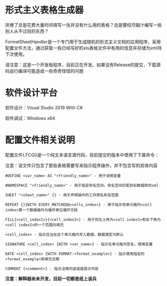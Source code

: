# 形式主义表格生成器
厌倦了总是花费大量时间填写一张并没有什么用的表格？总是要绞尽脑汁编写一些别人从不过目的东西？  

FormatSheetHandler是一个专门用于生成随机的形式主义文档的应用程序，采用配置文件方法，通过获取一些已经写好的xls表格文件中有用的信息并存储为xml待下次使用。  

请注意：这是一个开发板程序，目前正在开发。如果没有Release的提交，下载源码自行编译可能造成一些奇奇怪怪的问题  

软件设计平台
===================
软件设计：Visual Studio 2019 With C#  

软件调试：Windows x64  

配置文件相关说明
===================
配置文件(.FCGI)是一个纯文本语言源代码，目前提交的版本中使用了下属命令：

注意：该文件只包含了那些表格需要写来指示程序操作，并不包含写的具体内容


    #DEFINE <var_name> AS "<friendly_name>" - 用于说明变量   
    
    #NAMESPACE "<friendly_name>" - 用于指定命名空间，命名空间匹配目标数据库的xml   
    
    SHEET "<sheet_name>" {} - 用于声明操作的工作表名称及范围  
    
    REPEAT {}{WITH EVERY_MATCHED@<cells_index>} - 用于指示将单元格列<cell index>第一个数据格作为循环单位循环文段  
    
    FILL{<cell_index1>}{<cell_index2>} - 用于将左上角为<cell index1>和右下角为<cell index2>的一个范围内填充  
    
    <cell_index> - 指示应当在这个单元格内写入数据，数据类型为默认  
    
    SIGNATURE <cell_index> {WITH <var_name>} - 指示在单元格内签名，使用变量  
    
    DATE <cell_index> {WITH FORMAT:<format_example>} - 指示使用指定的<format_example>来填充日期  
    
    COMMENT {<comment>} - 指示注释内容或是提示内容  
    

**注意：解释器尚未开发，目前一切都是纸上谈兵**  


